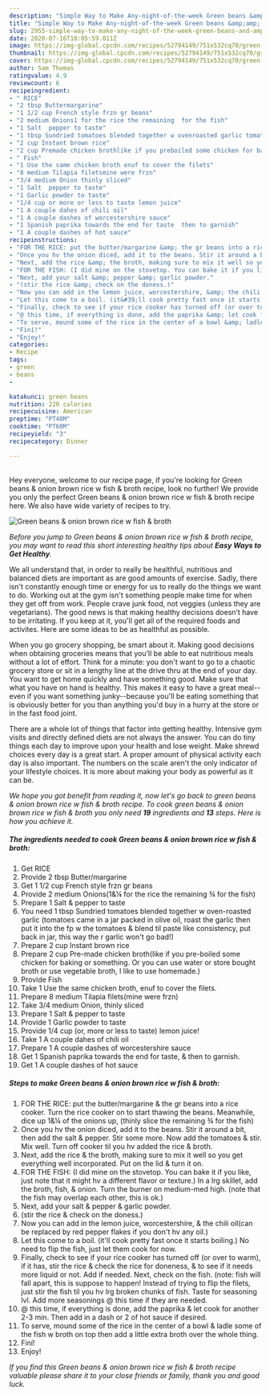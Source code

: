 ```yaml
---
description: "Simple Way to Make Any-night-of-the-week Green beans &amp;amp; onion brown rice w fish &amp;amp; broth"
title: "Simple Way to Make Any-night-of-the-week Green beans &amp;amp; onion brown rice w fish &amp;amp; broth"
slug: 2955-simple-way-to-make-any-night-of-the-week-green-beans-and-amp-onion-brown-rice-w-fish-and-amp-broth
date: 2020-07-16T18:05:59.011Z
image: https://img-global.cpcdn.com/recipes/52794149/751x532cq70/green-beans-onion-brown-rice-w-fish-broth-recipe-main-photo.jpg
thumbnail: https://img-global.cpcdn.com/recipes/52794149/751x532cq70/green-beans-onion-brown-rice-w-fish-broth-recipe-main-photo.jpg
cover: https://img-global.cpcdn.com/recipes/52794149/751x532cq70/green-beans-onion-brown-rice-w-fish-broth-recipe-main-photo.jpg
author: Sam Thomas
ratingvalue: 4.9
reviewcount: 6
recipeingredient:
- " RICE"
- "2 tbsp Buttermargarine"
- "1 1/2 cup French style frzn gr beans"
- "2 medium Onions1 for the rice the remaining  for the fish"
- "1 Salt  pepper to taste"
- "1 tbsp Sundried tomatoes blended together w ovenroasted garlic tomatoes came in a jar packed in olive oil roast the garlic then put it into the fp w the tomatoes  blend til paste like consistency put back in jar this way the r garlic wont go bad"
- "2 cup Instant brown rice"
- "2 cup Premade chicken brothlike if you preboiled some chicken for baking or something Or you can use water or store bought broth or use vegetable broth I like to use homemade"
- " Fish"
- "1 Use the same chicken broth enuf to cover the filets"
- "8 medium Tilapia filetsmine were frzn"
- "3/4 medium Onion thinly sliced"
- "1 Salt  pepper to taste"
- "1 Garlic powder to taste"
- "1/4 cup or more or less to taste lemon juice"
- "1 A couple dahes of chili oil"
- "1 A couple dashes of worcestershire sauce"
- "1 Spanish paprika towards the end for taste  then to garnish"
- "1 A couple dashes of hot sauce"
recipeinstructions:
- "FOR THE RICE: put the butter/margarine &amp; the gr beans into a rice cooker. Turn the rice cooker on to start thawing the beans. Meanwhile, dice up 1&amp;¼ of the onions up, (thinly slice the remaining ¾ for the fish)"
- "Once you hv the onion diced, add it to the beans. Stir it around a bit, then add the salt &amp; pepper. Stir some more. Now add the tomatoes &amp; stir. Mix well. Turn off cooker til you hv added the rice &amp; broth."
- "Next, add the rice &amp; the broth, making sure to mix it well so you get everything well incorporated. Put on the lid &amp; turn it on."
- "FOR THE FISH: (I did mine on the stovetop. You can bake it if you like, just note that it might hv a different flavor or texture.) In a lrg skillet, add the broth, fish, &amp; onion. Turn the burner on medium-med high. (note that the fish may overlap each other, this is ok.)"
- "Next, add your salt &amp; pepper &amp; garlic powder."
- "(stir the rice &amp; check on the doness.)"
- "Now you can add in the lemon juice, worcestershire, &amp; the chili oil(can be replaced by red pepper flakes if you don&#39;t hv any oil.)"
- "Let this come to a boil. (it&#39;ll cook pretty fast once it starts boiling.) No need to flip the fish, just let them cook for now."
- "Finally, check to see if your rice cooker has turned off (or over to warm), if it has, stir the rice &amp; check the rice for doneness, &amp; to see if it needs more liquid or not. Add if needed. Next, check on the fish. (note: fish will fall apart, this is suppose to happen! Instead of trying to flip the filets, just stir the fish til you hv lrg broken chunks of fish. Taste for seasoning lvl. Add more seasonings @ this time if they are needed."
- "@ this time, if everything is done, add the paprika &amp; let cook for another 2-3 min. Then add in a dash or 2 of hot sauce if desired."
- "To serve, mound some of the rice in the center of a bowl &amp; ladle some of the fish w broth on top then add a little extra broth over the whole thing."
- "Finí!"
- "Enjoy!"
categories:
- Recipe
tags:
- green
- beans
- 

katakunci: green beans  
nutrition: 220 calories
recipecuisine: American
preptime: "PT40M"
cooktime: "PT60M"
recipeyield: "3"
recipecategory: Dinner

---
```

<br>
Hey everyone, welcome to our recipe page, if you're looking for Green beans &amp; onion brown rice w fish &amp; broth recipe, look no further! We provide you only the perfect Green beans &amp; onion brown rice w fish &amp; broth recipe here. We also have wide variety of recipes to try.
<br>


![Green beans &amp; onion brown rice w fish &amp; broth](https://img-global.cpcdn.com/recipes/52794149/751x532cq70/green-beans-onion-brown-rice-w-fish-broth-recipe-main-photo.jpg)

<i>Before you jump to Green beans &amp; onion brown rice w fish &amp; broth recipe, you may want to read this short interesting healthy tips about <strong>Easy Ways to Get Healthy</strong>.</i>

We all understand that, in order to really be healthful, nutritious and balanced diets are important as are good amounts of exercise. Sadly, there isn't constantly enough time or energy for us to really do the things we want to do. Working out at the gym isn't something people make time for when they get off from work. People crave junk food, not veggies (unless they are vegetarians). The good news is that making healthy decisions doesn’t have to be irritating. If you keep at it, you'll get all of the required foods and activites. Here are some ideas to be as healthful as possible.

When you go grocery shopping, be smart about it. Making good decisions when obtaining groceries means that you'll be able to eat nutritious meals without a lot of effort. Think for a minute: you don't want to go to a chaotic grocery store or sit in a lengthy line at the drive thru at the end of your day. You want to get home quickly and have something good. Make sure that what you have on hand is healthy. This makes it easy to have a great meal--even if you want something junky--because you'll be eating something that is obviously better for you than anything you'd buy in a hurry at the store or in the fast food joint.

There are a whole lot of things that factor into getting healthy. Intensive gym visits and directly defined diets are not always the answer. You can do tiny things each day to improve upon your health and lose weight. Make shrewd choices every day is a great start. A proper amount of physical activity each day is also important. The numbers on the scale aren't the only indicator of your lifestyle choices. It is more about making your body as powerful as it can be. 


<i>We hope you got benefit from reading it, now let's go back to green beans &amp; onion brown rice w fish &amp; broth recipe. To cook green beans &amp; onion brown rice w fish &amp; broth you only need <strong>19</strong> ingredients and <strong>13</strong> steps. Here is how you achieve it.
</i>

##### The ingredients needed to cook Green beans &amp; onion brown rice w fish &amp; broth:

1. Get  RICE
1. Provide 2 tbsp Butter/margarine
1. Get 1 1/2 cup French style frzn gr beans
1. Provide 2 medium Onions(1&amp;¼ for the rice the remaining ¾ for the fish)
1. Prepare 1 Salt &amp; pepper to taste
1. You need 1 tbsp Sundried tomatoes blended together w oven-roasted garlic (tomatoes came in a jar packed in olive oil, roast the garlic then put it into the fp w the tomatoes &amp; blend til paste like consistency, put back in jar, this way the r garlic won&#39;t go bad!)
1. Prepare 2 cup Instant brown rice
1. Prepare 2 cup Pre-made chicken broth(like if you pre-boiled some chicken for baking or something. Or you can use water or store bought broth or use vegetable broth, I like to use homemade.)
1. Provide  Fish
1. Take 1 Use the same chicken broth, enuf to cover the filets.
1. Prepare 8 medium Tilapia filets(mine were frzn)
1. Take 3/4 medium Onion, thinly sliced
1. Prepare 1 Salt &amp; pepper to taste
1. Provide 1 Garlic powder to taste
1. Provide 1/4 cup (or, more or less to taste) lemon juice!
1. Take 1 A couple dahes of chili oil
1. Prepare 1 A couple dashes of worcestershire sauce
1. Get 1 Spanish paprika towards the end for taste, &amp; then to garnish.
1. Get 1 A couple dashes of hot sauce


##### Steps to make Green beans &amp; onion brown rice w fish &amp; broth:

1. FOR THE RICE: put the butter/margarine &amp; the gr beans into a rice cooker. Turn the rice cooker on to start thawing the beans. Meanwhile, dice up 1&amp;¼ of the onions up, (thinly slice the remaining ¾ for the fish)
1. Once you hv the onion diced, add it to the beans. Stir it around a bit, then add the salt &amp; pepper. Stir some more. Now add the tomatoes &amp; stir. Mix well. Turn off cooker til you hv added the rice &amp; broth.
1. Next, add the rice &amp; the broth, making sure to mix it well so you get everything well incorporated. Put on the lid &amp; turn it on.
1. FOR THE FISH: (I did mine on the stovetop. You can bake it if you like, just note that it might hv a different flavor or texture.) In a lrg skillet, add the broth, fish, &amp; onion. Turn the burner on medium-med high. (note that the fish may overlap each other, this is ok.)
1. Next, add your salt &amp; pepper &amp; garlic powder.
1. (stir the rice &amp; check on the doness.)
1. Now you can add in the lemon juice, worcestershire, &amp; the chili oil(can be replaced by red pepper flakes if you don&#39;t hv any oil.)
1. Let this come to a boil. (it&#39;ll cook pretty fast once it starts boiling.) No need to flip the fish, just let them cook for now.
1. Finally, check to see if your rice cooker has turned off (or over to warm), if it has, stir the rice &amp; check the rice for doneness, &amp; to see if it needs more liquid or not. Add if needed. Next, check on the fish. (note: fish will fall apart, this is suppose to happen! Instead of trying to flip the filets, just stir the fish til you hv lrg broken chunks of fish. Taste for seasoning lvl. Add more seasonings @ this time if they are needed.
1. @ this time, if everything is done, add the paprika &amp; let cook for another 2-3 min. Then add in a dash or 2 of hot sauce if desired.
1. To serve, mound some of the rice in the center of a bowl &amp; ladle some of the fish w broth on top then add a little extra broth over the whole thing.
1. Finí!
1. Enjoy!


<i>If you find this Green beans &amp; onion brown rice w fish &amp; broth recipe valuable please share it to your close friends or family, thank you and good luck.</i>
